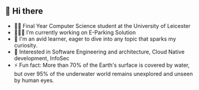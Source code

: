 ## 👋 Hi there
- 👨‍🎓 Final Year Computer Science student at the University of Leicester
- 👨🏽‍💻 I’m currently working on E-Parking Solution
- 🌱 I'm an avid learner, eager to dive into any topic that sparks my curiosity.
- 🧐 Interested in Software Engineering and architecture, Cloud Native development, InfoSec
- ⚡ Fun fact: More than 70% of the Earth's surface is covered by water, but over 95% of the underwater world remains unexplored and unseen by human eyes.

<!--**Jhedie/Jhedie** is a ✨ _special_ ✨ repository because its `README.md` (this file) appears on your GitHub profile.

Here are some ideas to get you started:

- 👯 I’m looking to collaborate on ...
- 🤔 I’m looking for help with ...
- 💬 Ask me about ...
- 📫 How to reach me: ...
- 😄 Pronouns: ...
- ⚡ Fun fact: ... -->

